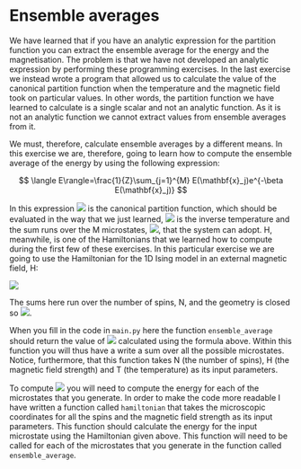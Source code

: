# Ensemble averages

We have learned that if you have an analytic expression for the partition function you can extract the ensemble average for the energy and the magnetisation.  The problem is that we have not developed an analytic expression by performing these programming exercises.  In the last exercise we instead wrote a program that allowed us to calculate the value of the canonical partition function when the temperature and the magnetic field took on particular values.  In other words, the partition function we have learned to calculate is a single scalar and not an analytic function.  As it is not an analytic function we cannot extract values from ensemble averages from it.  

We must, therefore, calculate ensemble averages by a different means.  In this exercise we are, therefore, going to learn how to compute the ensemble average of the energy by using the following expression:

$$
\langle E\rangle=\frac{1}{Z}\sum_{j=1}^{M} E(\mathbf{x}_j)e^{-\beta E(\mathbf{x}_j)}
$$


In this expression ![](https://render.githubusercontent.com/render/math?math=Z) is the canonical partition function, which should be evaluated in the way that we just learned, ![](https://render.githubusercontent.com/render/math?math=\beta) is the inverse temperature and the sum runs over the M microstates, ![](https://render.githubusercontent.com/render/math?math=\mathbf{x}_j), that the system can adopt.  H, meanwhile, is one of the Hamiltonians that we learned how to compute during the first few of these exercises.  In this particular exercise we are going to use the Hamiltonian for the 1D Ising model in an external magnetic field, H:

![](https://render.githubusercontent.com/render/math?math=E=-\sum_{i=1}^{N}s_i\s_{i%2B1}-H\sum_{i=1}^{N}s_i)

The sums here run over the number of spins, N, and the geometry is closed so ![](https://render.githubusercontent.com/render/math?math=s_{N%2B1}=s_1).

When you fill in the code in `main.py` here the function `ensemble_average` should return the value of ![](https://render.githubusercontent.com/render/math?math=\langle\E\rangle) calculated using the formula above.  Within this function you will thus have a write a sum over all the possible microstates.  Notice, furthermore, that this function takes N (the number of spins), H (the magnetic field strength) and T (the temperature) as its input parameters. 

To compute ![](https://render.githubusercontent.com/render/math?math=\langle\E\rangle) you will need to compute the energy for each of the microstates that you generate.  In order to make the code more readable I have written a function called `hamiltonian` that takes the microscopic coordinates for all the spins and the magnetic field strength as its input parameters.  This function should calculate the energy for the input microstate using the Hamiltonian given above.   This function will need to be called for each of the microstates that you generate in the function called `ensemble_average`.
